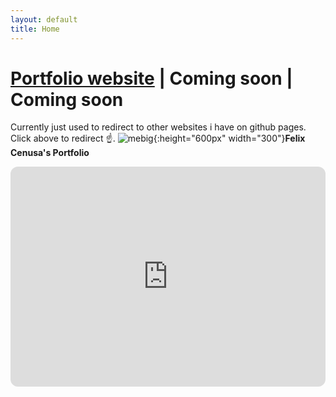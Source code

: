 ```yaml
---
layout: default
title: Home
---
```

# [Portfolio website](/portfolio) | Coming soon | Coming soon
Currently just used to redirect to other websites i have on github pages. Click above to redirect ☝️.
![mebig](/assets/img/meBig.png){:height="600px" width="300"}**Felix Cenusa's Portfolio**
  <p><iframe style="border-radius:12px" src="https://open.spotify.com/embed/playlist/0NUtHPgeWm833NU14csQZi?utm_source=generator&theme=0" width="100%" height="352" frameborder="0" allowfullscreen="" allow="autoplay; clipboard-write; encrypted-media; fullscreen; picture-in-picture" loading="lazy"></iframe></p>